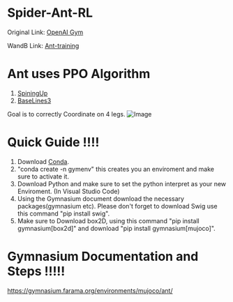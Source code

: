 # Spider-Ant-RL
Original Link: [OpenAI Gym](https://github.com/openai/gym.git)

WandB Link: [Ant-training](https://wandb.ai/shinebay55-ohio-university/Ant%20learning?nw=nwusershinebay55)



# Ant uses PPO Algorithm
1. [SpiningUp](https://spinningup.openai.com/en/latest/algorithms/ppo.html)
2. [BaseLines3](https://stable-baselines3.readthedocs.io/en/master/modules/ppo.html#)

Goal is to correctly Coordinate on 4 legs.
![Image](https://github.com/user-attachments/assets/83cb9bd6-e9ac-4c57-9760-7fbf5e72ff7d)

# Quick Guide !!!!
1. Download [Conda](https://anaconda.org/anaconda/conda).
2. "conda create -n gymenv" this creates you an enviroment and make sure to activate it.
3. Download Python and make sure to set the python interpret as your new Enviroment. (In Visual Studio Code) 
4. Using the Gymnasium document download the necessary packages(gymnasium etc). Please don't forget to download Swig use this command "pip install swig".
5. Make sure to Download box2D, using this command "pip install gymnasium[box2d]" and download "pip install gymnasium[mujoco]".

# Gymnasium Documentation and Steps !!!!!
https://gymnasium.farama.org/environments/mujoco/ant/
